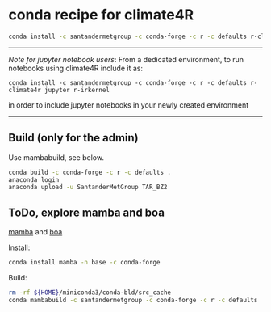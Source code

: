 # conda recipe for climate4R

```bash
conda install -c santandermetgroup -c conda-forge -c r -c defaults r-climate4r
```

***
_Note for jupyter notebook users_: From a dedicated environment, to run notebooks using climate4R include it as:

```
conda install -c santandermetgroup -c conda-forge -c r -c defaults r-climate4r jupyter r-irkernel
```

in order to include jupyter notebooks in your newly created environment

***

## Build (only for the admin)

Use mambabuild, see below.

```bash
conda build -c conda-forge -c r -c defaults .
anaconda login
anaconda upload -u SantanderMetGroup TAR_BZ2
```

## ToDo, explore mamba and boa

[mamba](https://github.com/mamba-org/mamba) and [boa](https://github.com/mamba-org/boa)

Install:

```bash
conda install mamba -n base -c conda-forge
```

Build:

```bash
rm -rf ${HOME}/miniconda3/conda-bld/src_cache
conda mambabuild -c santandermetgroup -c conda-forge -c r -c defaults . &>log &
```
